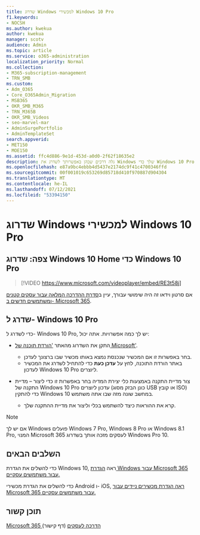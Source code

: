 ```yaml
---
title: שדרוג Windows למכשירי Windows 10 Pro
f1.keywords:
- NOCSH
ms.author: kwekua
author: kwekua
manager: scotv
audience: Admin
ms.topic: article
ms.service: o365-administration
localization_priority: Normal
ms.collection:
- M365-subscription-management
- TRN_SMB
ms.custom:
- Adm_O365
- Core_O365Admin_Migration
- MSB365
- OKR_SMB_M365
- TRN_M365B
- OKR_SMB_Videos
- seo-marvel-mar
- AdminSurgePortfolio
- AdminTemplateSet
search.appverid:
- MET150
- MOE150
ms.assetid: ffc4d886-9e1d-453d-a0d0-2f62f18635e2
description: גלה דרכים שבהן באפשרותך לשדרג את Windows שלך כדי Windows 10 Pro להשתמש בתכונות אבטחה ורשתות עסקיות מתקדמות יותר.
ms.openlocfilehash: e87a9bc4ebbb4d5437e2174dc9f41c4700346ffd
ms.sourcegitcommit: 00f001019c653269d85718d410f970887d904304
ms.translationtype: MT
ms.contentlocale: he-IL
ms.lasthandoff: 07/12/2021
ms.locfileid: "53394150"
---
```

# <a name="upgrade-windows-devices-to-windows-10-pro"></a>שדרוג Windows למכשירי Windows 10 Pro

## <a name="watch-upgrade-windows-10-home-to-windows-10-pro"></a>צפה: שדרוג Windows 10 Home כדי Windows 10 Pro

> [!VIDEO https://www.microsoft.com/videoplayer/embed/RE3t58j]

אם סרטון וידאו זה היה שימושי עבורך, עיין ב[סדרת ההדרכה המלאה עבור עסקים קטנים ומשתמשים חדשים ב- Microsoft 365](../business-video/index.yml).

## <a name="upgrade-to-windows-10-pro"></a>שדרג ל- Windows 10 Pro

כדי לשדרג ל- Windows 10 Pro, יש לך כמה אפשרויות. אתה יכול:

- התקן את השדרוג מהאתר ['הורדת תוכנה של Microsoft'](https://go.microsoft.com/fwlink/?LinkID=836951).
  - בחר באפשרות זו אם המכשיר שנכנסת נמצא באותו מכשיר שבו ברצונך לעדכן.
  - באתר הורדת התוכנה, לחץ על **עדכן כעת** כדי להתחיל לשדרג את המכשיר לעדכון Windows 10 Pro ליוצרים.

- צור מדיית התקנה [](https://go.microsoft.com/fwlink/?LinkID=836960) באמצעות כלי יצירת המדיה בחר באפשרות זו כדי ליצור &ndash; מדיית התקנה של Windows 10 Pro עדכון ליוצרים (כונן הבזק מסוג USB או קובץ ISO) כדי להתקין Windows 10 במחשב שונה מזה שבו אתה משתמש.
  - קרא את ההוראות כיצד להשתמש בכלי וליצור את מדיית ההתקנה שלך.

> [!NOTE]
> אם יש לך Windows פועלים Windows 7 Pro, Windows 8 Pro או Windows 8.1 Pro, המנוי Microsoft 365 לעסקים מזכה אותך בשדרוג Windows Pro 10.

## <a name="next-steps"></a>השלבים הבאים

כדי להשלים את הגדרת Windows 10, ראה [הגדרת Windows עבור Microsoft 365 עבור משתמשים עסקיים.](set-up-windows-devices.md)

כדי להשלים את הגדרת מכשירי Android ו- iOS, [ראה הגדרת מכשירים ניידים עבור Microsoft 365 עבור משתמשים עסקיים.](set-up-mobile-devices.md)

## <a name="related-content"></a>תוכן קשור

[Microsoft 365 הדרכה לעסקים](../business-video/index.yml) (דף קישור)
